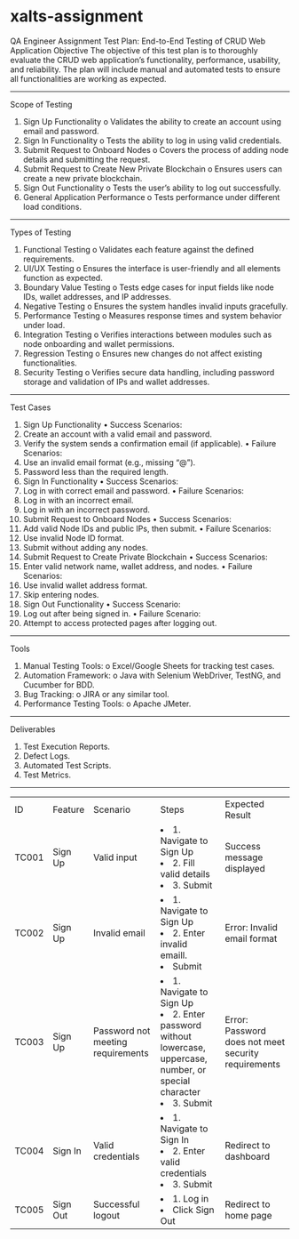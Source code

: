 # xalts-assignment
QA Engineer Assignment
Test Plan: End-to-End Testing of CRUD Web Application
Objective
The objective of this test plan is to thoroughly evaluate the CRUD web application’s functionality, performance, usability, and reliability. The plan will include manual and automated tests to ensure all functionalities are working as expected.
________________________________________
Scope of Testing
1.	Sign Up Functionality
o	Validates the ability to create an account using email and password.
2.	Sign In Functionality
o	Tests the ability to log in using valid credentials.
3.	Submit Request to Onboard Nodes
o	Covers the process of adding node details and submitting the request.
4.	Submit Request to Create New Private Blockchain
o	Ensures users can create a new private blockchain.
5.	Sign Out Functionality
o	Tests the user’s ability to log out successfully.
6.	General Application Performance
o	Tests performance under different load conditions.
________________________________________
Types of Testing
1.	Functional Testing
o	Validates each feature against the defined requirements.
2.	UI/UX Testing
o	Ensures the interface is user-friendly and all elements function as expected.
3.	Boundary Value Testing
o	Tests edge cases for input fields like node IDs, wallet addresses, and IP addresses.
4.	Negative Testing
o	Ensures the system handles invalid inputs gracefully.
5.	Performance Testing
o	Measures response times and system behavior under load.
6.	Integration Testing
o	Verifies interactions between modules such as node onboarding and wallet permissions.
7.	Regression Testing
o	Ensures new changes do not affect existing functionalities.
8.	Security Testing
o	Verifies secure data handling, including password storage and validation of IPs and wallet addresses.
________________________________________
Test Cases
1. Sign Up Functionality
•	Success Scenarios:
1.	Create an account with a valid email and password.
2.	Verify the system sends a confirmation email (if applicable).
•	Failure Scenarios:
1.	Use an invalid email format (e.g., missing “@”).
2.	Password less than the required length.
2. Sign In Functionality
•	Success Scenarios:
1.	Log in with correct email and password.
•	Failure Scenarios:
1.	Log in with an incorrect email.
2.	Log in with an incorrect password.
3. Submit Request to Onboard Nodes
•	Success Scenarios:
1.	Add valid Node IDs and public IPs, then submit.
•	Failure Scenarios:
1.	Use invalid Node ID format.
2.	Submit without adding any nodes.
4. Submit Request to Create Private Blockchain
•	Success Scenarios:
1.	Enter valid network name, wallet address, and nodes.
•	Failure Scenarios:
1.	Use invalid wallet address format.
2.	Skip entering nodes.
5. Sign Out Functionality
•	Success Scenario:
1.	Log out after being signed in.
•	Failure Scenario:
1.	Attempt to access protected pages after logging out.
________________________________________
Tools
1.	Manual Testing Tools: 
o	Excel/Google Sheets for tracking test cases.
2.	Automation Framework: 
o	Java with Selenium WebDriver, TestNG, and Cucumber for BDD.
3.	Bug Tracking: 
o	JIRA or any similar tool.
4.	Performance Testing Tools: 
o	Apache JMeter.
________________________________________
Deliverables
1.	Test Execution Reports.
2.	Defect Logs.
3.	Automated Test Scripts.
4.	Test Metrics.
________________________________________
<table>
<tr>
<td>ID</td>   
<td> Feature</td>
<td> Scenario</td>    
<td> Steps</td>
<td> Expected Result</td>
</tr>
<tr>
  <td>TC001</td>
  <td>	Sign Up</td>
  <td>	Valid input	</td><td>
    <li>1. Navigate to Sign Up</li>
    <li>2. Fill valid details</li>
    <li>3. Submit</li></td>
  <td>Success message displayed</td>
</tr>
<tr>
  <td>TC002</td>
  <td>	Sign Up</td><td>	Invalid email</td>
  <td>	
    <li>1. Navigate to Sign Up</li>
    <li>2. Enter invalid emaill.</li>
    <li> Submit</li></td>	
  <td>Error: Invalid email format</td>
</tr>
<tr>
  <td>TC003</td>
  <td>	Sign Up</td><td>Password not meeting requirements</td>
  <td><li>	1. Navigate to Sign Up</li>
    <li>2. Enter password without lowercase, uppercase, number, or special character</li>
    <li>3. Submit</li></td>
  <td>	Error: Password does not meet security requirements</td>
</tr>
<tr>
  <td>TC004</td>
  <td>	Sign In</td><td>Valid credentials</td>
  <td>	<li>1. Navigate to Sign In</li>
    <li>2. Enter valid credentials</li>
    <li>3. Submit</li></td>
  <td>Redirect to dashboard</td></tr>
<tr>
  <td>TC005</td>
  <td>Sign Out</td>
  <td>Successful logout</td>
  <td>
    <li>	1. Log in</li>
  <li>Click Sign Out</li></td>
  <td>	Redirect to home page</td>
</tr>
</table>
